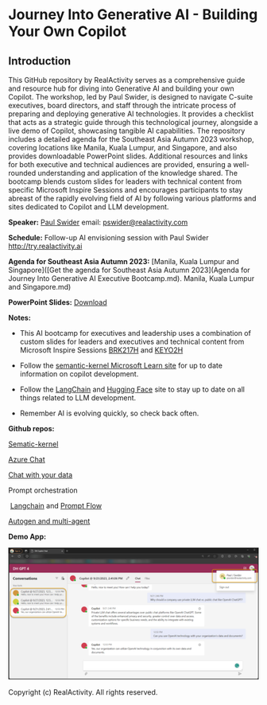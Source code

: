 # Journey Into Generative AI - Building Your Own Copilot
## Introduction

This GitHub repository by RealActivity serves as a comprehensive guide and resource hub for diving into Generative AI and building your own Copilot. The workshop, led by Paul Swider, is designed to navigate C-suite executives, board directors, and staff through the intricate process of preparing and deploying generative AI technologies. It provides a checklist that acts as a strategic guide through this technological journey, alongside a live demo of Copilot, showcasing tangible AI capabilities. The repository includes a detailed agenda for the Southeast Asia Autumn 2023 workshop, covering locations like Manila, Kuala Lumpur, and Singapore, and also provides downloadable PowerPoint slides. Additional resources and links for both executive and technical audiences are provided, ensuring a well-rounded understanding and application of the knowledge shared. The bootcamp blends custom slides for leaders with technical content from specific Microsoft Inspire Sessions and encourages participants to stay abreast of the rapidly evolving field of AI by following various platforms and sites dedicated to Copilot and LLM development.

**Speaker:** [Paul Swider](https://www.linkedin.com/in/pswider/) email: pswider@realactivity.com

**Schedule:** Follow-up AI envisioning session with Paul Swider http://try.realactivity.ai

**Agenda for Southeast Asia Autumn 2023:** [Manila, Kuala Lumpur and Singapore]([Get the agenda for Southeast Asia Autumn 2023](Agenda for Journey Into Generative AI Executive Bootcamp.md). Manila, Kuala Lumpur and Singapore.md)

**PowerPoint Slides:** [Download](https://www.linkedin.com/smart-links/AQF3zmjJZyYikQ)

**Notes:**

- This AI bootcamp for executives and leadership uses a combination of custom slides for leaders and executives and technical content from Microsoft Inspire Sessions [BRK217H](https://build.microsoft.com/en-US/sessions/31e11443-70d3-4020-8c8c-0a654bccd233?source=sessions) and [KEYO2H](https://build.microsoft.com/en-US/sessions/bb8f9d99-0c47-404f-8212-a85fffd3a59d?source=sessions)
- Follow the [semantic-kernel Microsoft Learn site](https://learn.microsoft.com/en-us/semantic-kernel/overview/) for up to date information on copilot development.

- Follow the [LangChain](https://docs.langchain.com/docs/)  and [Hugging Face](https://huggingface.co/) site to stay up to date on all things related to LLM development.
- Remember AI is evolving quickly, so check back often.

**Github repos:**

[Sematic-kernel](https://github.com/microsoft/semantic-kernel)

[Azure](https://github.com/microsoft/azurechat)[ ](https://github.com/microsoft/azurechat)[Cha](https://github.com/microsoft/azurechat)[t](https://github.com/microsoft/azurechat)

[Chat with your data](https://techcommunity.microsoft.com/t5/ai-azure-ai-services-blog/introducing-the-chat-with-your-data-solution-accelerator-now/ba-p/3958979)

Prompt orchestration

​	[Langchain](https://www.langchain.com/) and [Prompt Flow](https://github.com/microsoft/promptflow)

[Autogen](https://github.com/microsoft/autogen)[ and multi-agent](https://github.com/microsoft/autogen)

**Demo App:**

![Private Enterprise Chat and Copilot ](copilot-screenshot.png)



Copyright (c) RealActivity. All rights reserved.
